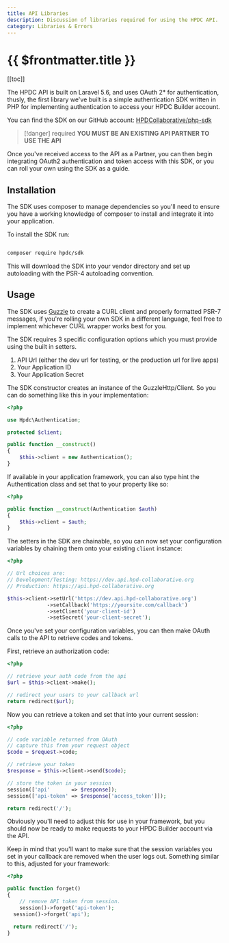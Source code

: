 ```yaml
---
title: API Libraries
description: Discussion of libraries required for using the HPDC API.
category: Libraries & Errors
---
```


# {{ $frontmatter.title }}

[[toc]]

The HPDC API is built on Laravel 5.6, and uses OAuth 2\* for authentication, thusly, the first library we've built is a simple authentication SDK written in PHP for implementing authentication to access your HPDC Builder account.

You can find the SDK on our GitHub account: [HPDCollaborative/php-sdk](https://github.com/HPDCollaborative/php-sdk)

> [!danger] required
> **YOU MUST BE AN EXISTING API PARTNER TO USE THE API**

Once you've received access to the API as a Partner, you can then begin integrating OAuth2 authentication and token access with this SDK, or you can roll your own using the SDK as a guide.

## Installation

The SDK uses composer to manage dependencies so you'll need to ensure you have a working knowledge of composer to install and integrate it into your application.

To install the SDK run:

```bash

composer require hpdc/sdk
```

This will download the SDK into your vendor directory and set up autoloading with the PSR-4 autoloading convention.

## Usage

The SDK uses [Guzzle](https://github.com/guzzle/guzzle) to create a CURL client and properly formatted PSR-7 messages, if you're rolling your own SDK in a different language, feel free to implement whichever CURL wrapper works best for you.

The SDK requires 3 specific configuration options which you must provide using the built in setters.

1. API Url (either the dev url for testing, or the production url for live apps)
2. Your Application ID
3. Your Application Secret

The SDK constructor creates an instance of the GuzzleHttp/Client. So you can do something like this in your implementation:

```php
<?php

use Hpdc\Authentication;

protected $client;

public function __construct()
{
	$this->client = new Authentication();
}
```

If available in your application framework, you can also type hint the Authentication class and set that to your property like so:

```php
<?php

public function __construct(Authentication $auth)
{
	$this->client = $auth;
}
```

The setters in the SDK are chainable, so you can now set your configuration variables by chaining them onto your existing `client` instance:

```php
<?php

// Url choices are:
// Development/Testing: https://dev.api.hpd-collaborative.org
// Production: https://api.hpd-collaborative.org

$this->client->setUrl('https://dev.api.hpd-collaborative.org')
			 ->setCallback('https://yoursite.com/callback')
			 ->setClient('your-client-id')
			 ->setSecret('your-client-secret');
```

Once you've set your configuration variables, you can then make OAuth calls to the API to retrieve codes and tokens.

First, retrieve an authorization code:

```php
<?php

// retrieve your auth code from the api
$url = $this->client->make();

// redirect your users to your callback url
return redirect($url);
```

Now you can retrieve a token and set that into your current session:

```php
<?php

// code variable returned from OAuth
// capture this from your request object
$code = $request->code;

// retrieve your token
$response = $this->client->send($code);

// store the token in your session
session(['api'       => $response]);
session(['api-token' => $response['access_token']]);

return redirect('/');
```

Obviously you'll need to adjust this for use in your framework, but you should now be ready to make requests to your HPDC Builder account via the API.

Keep in mind that you'll want to make sure that the session variables you set in your callback are removed when the user logs out. Something similar to this, adjusted for your framework:

```php
<?php

public function forget()
{
	// remove API token from session.
	session()->forget('api-token');
  session()->forget('api');

  return redirect('/');
}
```
